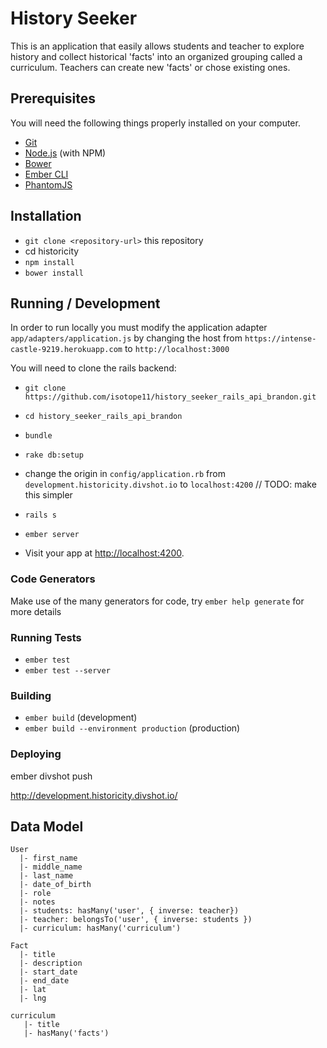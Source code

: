 # History Seeker

This is an application that easily allows students and teacher to explore
history and collect historical 'facts' into an organized grouping called a
curriculum. Teachers can create new 'facts' or chose existing ones.

## Prerequisites

You will need the following things properly installed on your computer.

* [Git](http://git-scm.com/)
* [Node.js](http://nodejs.org/) (with NPM)
* [Bower](http://bower.io/)
* [Ember CLI](http://www.ember-cli.com/)
* [PhantomJS](http://phantomjs.org/)

## Installation

* `git clone <repository-url>` this repository
* cd historicity
* `npm install`
* `bower install`

## Running / Development

In order to run locally you must modify the application adapter `app/adapters/application.js` by changing the host from `https://intense-castle-9219.herokuapp.com` to `http://localhost:3000`

You will need to clone the rails backend:
* `git clone https://github.com/isotope11/history_seeker_rails_api_brandon.git`
* `cd history_seeker_rails_api_brandon`
* `bundle`
* `rake db:setup`
* change the origin in `config/application.rb` from `development.historicity.divshot.io` to `localhost:4200` // TODO: make this simpler
* `rails s`

* `ember server`
* Visit your app at [http://localhost:4200](http://localhost:4200).

### Code Generators

Make use of the many generators for code, try `ember help generate` for more details

### Running Tests

* `ember test`
* `ember test --server`

### Building

* `ember build` (development)
* `ember build --environment production` (production)

### Deploying

ember divshot push

http://development.historicity.divshot.io/

## Data Model
```
User
  |- first_name
  |- middle_name
  |- last_name
  |- date_of_birth
  |- role
  |- notes
  |- students: hasMany('user', { inverse: teacher})
  |- teacher: belongsTo('user', { inverse: students })
  |- curriculum: hasMany('curriculum')

Fact
  |- title
  |- description
  |- start_date
  |- end_date
  |- lat
  |- lng

curriculum
   |- title
   |- hasMany('facts')
```
